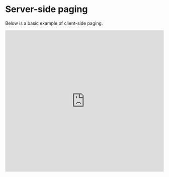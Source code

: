 # Server-side paging

Below is a basic example of client-side paging.

<iframe width="100%" height="450" frameborder="0" src="https://embed.plnkr.co/I4Z2FibupHPGYVUXQGYh?show=preview&autoCloseSidebar=true"></iframe>

